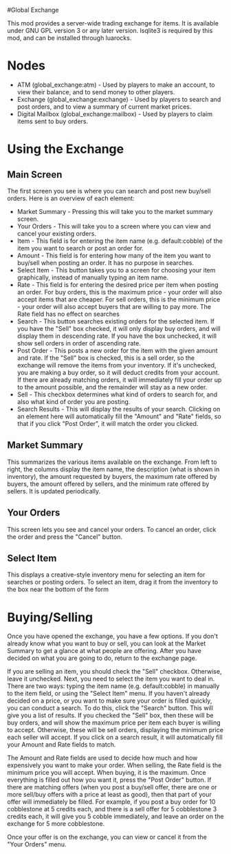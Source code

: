 #Global Exchange

This mod provides a server-wide trading exchange for items. It is available
under GNU GPL version 3 or any later version. lsqlite3 is required by this mod,
and can be installed through luarocks.

Nodes
=====
 - ATM (global_exchange:atm) - Used by players to make an account, to view their
 balance, and to send money to other players.
 - Exchange (global_exchange:exchange) - Used by players to search and post
 orders, and to view a summary of current market prices.
 - Digital Mailbox (global_exchange:mailbox) - Used by players to claim items
 sent to buy orders.

Using the Exchange
==================
Main Screen
-----------
The first screen you see is where you can search and post new buy/sell orders.
Here is an overview of each element:
 - Market Summary - Pressing this will take you to the market summary screen.
 - Your Orders - This will take you to a screen where you can view and cancel
 your existing orders.
 - Item - This field is for entering the item name (e.g. default:cobble) of the
 item you want to search or post an order for.
 - Amount - This field is for entering how many of the item you want to buy/sell
 when posting an order. It has no purpose in searches.
 - Select Item - This button takes you to a screen for choosing your item
 graphically, instead of manually typing an item name.
 - Rate - This field is for entering the desired price per item when posting an
 order. For buy orders, this is the maximum price - your order will also accept
 items that are cheaper. For sell orders, this is the minimum price - your
 order will also accept buyers that are willing to pay more. The Rate field has
 no effect on searches
 - Search - This button searches existing orders for the selected item. If you
 have the "Sell" box checked, it will only display buy orders, and will display
 them in descending rate. If you have the box unchecked, it will show sell
 orders in order of ascending rate.
 - Post Order - This posts a new order for the item with the given amount and
 rate. If the "Sell" box is checked, this is a sell order, so the exchange will
 remove the items from your inventory. If it's unchecked, you are making a buy
 order, so it will deduct credits from your account. If there are already
 matching orders, it will immediately fill your order up to the amount possible,
 and the remainder will stay as a new order.
 - Sell - This checkbox determines what kind of orders to search for, and also
 what kind of order you are posting.
 - Search Results - This will display the results of your search. Clicking on an
 element here will automatically fill the "Amount" and "Rate" fields, so that if
 you click "Post Order", it will match the order you clicked.

Market Summary
--------------
This summarizes the various items available on the exchange. From left to right,
the columns display the item name, the description (what is shown in inventory),
the amount requested by buyers, the maximum rate offered by buyers, the amount
offered by sellers, and the minimum rate offered by sellers. It is updated
periodically.

Your Orders
-----------
This screen lets you see and cancel your orders. To cancel an order, click the
order and press the "Cancel" button.

Select Item
-----------
This displays a creative-style inventory menu for selecting an item for searches
or posting orders. To select an item, drag it from the inventory to the box near
the bottom of the form

Buying/Selling
==============
Once you have opened the exchange, you have a few options. If you don't already
know what you want to buy or sell, you can look at the Market Summary to get a
glance at what people are offering. After you have decided on what you are
going to do, return to the exchange page.

If you are selling an item, you should check the "Sell" checkbox. Otherwise,
leave it unchecked. Next, you need to select the item you want to deal in. There
are two ways: typing the item name (e.g. default:cobble) in manually to the item
field, or using the "Select Item" menu. If you haven't already decided on a price,
or you want to make sure your order is filled quickly, you can conduct a search.
To do this, click the "Search" button. This will give you a list of results. If
you checked the "Sell" box, then these will be buy orders, and will show the
maximum price per item each buyer is willing to accept. Otherwise, these will be
sell orders, displaying the minimum price each seller will accept. If you click
on a search result, it will automatically fill your Amount and Rate fields to
match.

The Amount and Rate fields are used to decide how much and how expensively you
want to make your order. When selling, the Rate field is the minimum price you
will accept. When buying, it is the maximum. Once everything is filled out how
you want it, press the "Post Order" button. If there are matching offers (when
you post a buy/sell offer, there are one or more sell/buy offers with a price
at least as good), then that part of your offer will immediately be filled. For
example, if you post a buy order for 10 cobblestone at 5 credits each, and there
is a sell offer for 5 cobblestone 3 credits each, it will give you 5 cobble
immediately, and leave an order on the exchange for 5 more cobblestone.

Once your offer is on the exchange, you can view or cancel it from the "Your
Orders" menu. 
